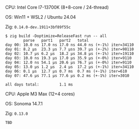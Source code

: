 CPU: Intel Core I7-13700K (8+8-core / 24-thread)

OS: Win11 + WSL2 / Ubuntu 24.04

Zig: `0.14.0-dev.1911+3bf89f55c`

```
$ zig build -Doptimize=ReleaseFast run -- all
        parse   part1   part2   total
day 00: 10.0 ns 17.0 ns 17.0 ns 44.0 ns (+-1%) iter=34110     
day 01: 8.2 µs  23.3 µs 7.7 µss 39.7 µs (+-2%) iter=98110    
day 02: 10.7 µs 6.2 µs  18.2 µs 34.8 µs (+-1%) iter=19110    
day 03: 10.0 ns 19.3 µs 17.0 µs 35.9 µs (+-0%) iter=9110    
day 04: 12.0 ns 54.1 µs 20.6 µs 76.7 µs (+-0%) iter=9110    
day 05: 13.0 µs 1.2 µs  2.4 µs  17.2 µs (+-1%) iter=34110     
day 06: 0.1 µs  12.7 µs 0.7 ms  0.7 ms (+-1%) iter=610    
day 07: 47.6 µs 77.1 µs 77.6 µs 0.2 ms (+-1%) iter=3010    

all days total:         1.1 ms
```

CPU: Apple M3 Max (12+4 cores)

OS: Sonoma 14.7.1

Zig: `0.13.0`

```
TBD
```
